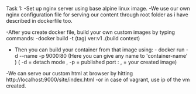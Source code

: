 Task 1:
-Set up nginx server using base alpine linux image.
-We use our own nginx configuration file for serving our content through root folder as i have described in dockerfile too.

-After you create docker file, build your own custom images by typing commands:
    -docker build -t (tag) ver:v1 .(build context) 

- Then you can build your container from that image using:
       - docker run -d --name <container-name> -p 9000:80 <img-name>
        (Here you can give any name to 'container-name' )
        ( -d = detach mode , -p = published port <host port>:<container-port> , <img-name> = your created image) 


-We can serve our custom html at browser by hitting http://localhost:9000/site/index.html 
-or in case of vagrant, use ip of the vm created.

